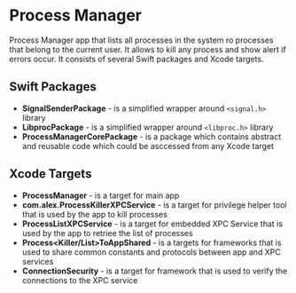 # Process Manager

Process Manager app that lists all processes in the system ro processes that belong to the current user. It allows to kill any process and show alert if errors occur. It consists of several Swift packages and Xcode targets.

## Swift Packages
 - **SignalSenderPackage** - is a simplified wrapper around `<signal.h>` library
 - **LibprocPackage** - is a simplified wrapper around `<libproc.h>` library
 - **ProcessManagerCorePackage** - is a package which contains abstract and reusable code which could be asccessed from any Xcode target

## Xcode Targets
 - **ProcessManager** - is a target for main app
 - **com.alex.ProcessKillerXPCService** - is a target for privilege helper tool that is used by the app to kill processes
 - **ProcessListXPCService** - is a target for embedded XPC Service that is used by the app to retriee the list of processes
 - **Process<Killer/List>ToAppShared** - is a targets for frameworks that is used to share common constants and protocols between app and XPC services
 - **ConnectionSecurity** - is a target for framework that is used to verify the connections to the XPC service
